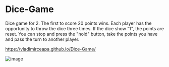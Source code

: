# Dice-Game
Dice game for 2. The first to score 20 points wins. Each player has the opportunity to throw the dice three times.
If the dice show "1", the points are reset. You can stop and press the "hold" button,
take the points you have and pass the turn to another player.

https://vladimirceapa.github.io/Dice-Game/

![image](https://github.com/user-attachments/assets/e530f4de-7362-4945-a283-e19253783682)

